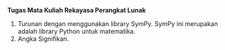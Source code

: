 <b>Tugas Mata Kuliah Rekayasa Perangkat Lunak</b>
  1. Turunan dengan menggunakan library SymPy. SymPy ini merupakan adalah library Python untuk matematika.
  2. Angka Signifikan.
